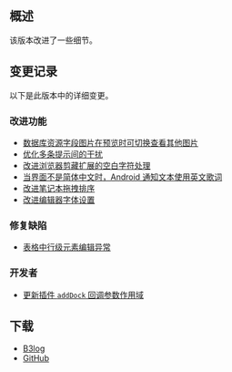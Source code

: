 ## 概述

该版本改进了一些细节。

## 变更记录

以下是此版本中的详细变更。

### 改进功能

* [数据库资源字段图片在预览时可切换查看其他图片](https://github.com/siyuan-note/siyuan/issues/11900)
* [优化多条提示间的干扰](https://github.com/siyuan-note/siyuan/issues/14324)
* [改进浏览器剪藏扩展的空白字符处理](https://github.com/siyuan-note/siyuan/issues/14775)
* [当界面不是简体中文时，Android 通知文本使用英文歌词](https://github.com/siyuan-note/siyuan/issues/14805)
* [改进笔记本拖拽排序](https://github.com/siyuan-note/siyuan/issues/14813)
* [改进编辑器字体设置](https://github.com/siyuan-note/siyuan/issues/14818)

### 修复缺陷

* [表格中行级元素编辑异常](https://github.com/siyuan-note/siyuan/issues/14820)

### 开发者

* [更新插件 `addDock` 回调参数作用域](https://github.com/siyuan-note/siyuan/issues/14752)

## 下载

* [B3log](https://b3log.org/siyuan/download.html)
* [GitHub](https://github.com/siyuan-note/siyuan/releases)
